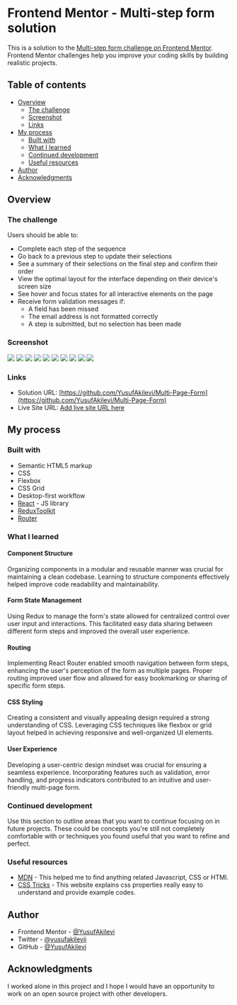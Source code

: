 # Frontend Mentor - Multi-step form solution

This is a solution to the [Multi-step form challenge on Frontend Mentor](https://www.frontendmentor.io/challenges/multistep-form-YVAnSdqQBJ). Frontend Mentor challenges help you improve your coding skills by building realistic projects.

## Table of contents

- [Overview](#overview)
  - [The challenge](#the-challenge)
  - [Screenshot](#screenshot)
  - [Links](#links)
- [My process](#my-process)
  - [Built with](#built-with)
  - [What I learned](#what-i-learned)
  - [Continued development](#continued-development)
  - [Useful resources](#useful-resources)
- [Author](#author)
- [Acknowledgments](#acknowledgments)

## Overview

### The challenge

Users should be able to:

- Complete each step of the sequence
- Go back to a previous step to update their selections
- See a summary of their selections on the final step and confirm their order
- View the optimal layout for the interface depending on their device's screen size
- See hover and focus states for all interactive elements on the page
- Receive form validation messages if:
  - A field has been missed
  - The email address is not formatted correctly
  - A step is submitted, but no selection has been made

### Screenshot

![](./SS/Desktop-personal.png.jpg)
![](./SS/Desktop-plan.png.jpg)
![](./SS/Desktop-addon.png.jpg)
![](./SS/Desktop-checkout.png.jpg)
![](./SS/Desktop-thanks.png.jpg)
![](./SS/Mobile-personal.png.jpg)
![](./SS/Mobile-plan.png.jpg)
![](./SS/Mobile-addon.png.jpg)
![](./SS/Mobile-checkout.png.jpg)
![](./SS/Mobile-thanks.png.jpg)

### Links

- Solution URL: [https://github.com/YusufAkilevi/Multi-Page-Form](https://github.com/YusufAkilevi/Multi-Page-Form)
- Live Site URL: [Add live site URL here](https://your-live-site-url.com)

## My process

### Built with

- Semantic HTML5 markup
- CSS
- Flexbox
- CSS Grid
- Desktop-first workflow
- [React](https://reactjs.org/) - JS library
- [ReduxToolkit](https://redux-toolkit.js.org/tutorials/quick-start)
- [Router](https://reactrouter.com/en/main)

### What I learned

#### Component Structure

Organizing components in a modular and reusable manner was crucial for maintaining a clean codebase. Learning to structure components effectively helped improve code readability and maintainability.

#### Form State Management

Using Redux to manage the form's state allowed for centralized control over user input and interactions. This facilitated easy data sharing between different form steps and improved the overall user experience.

#### Routing

Implementing React Router enabled smooth navigation between form steps, enhancing the user's perception of the form as multiple pages. Proper routing improved user flow and allowed for easy bookmarking or sharing of specific form steps.

#### CSS Styling

Creating a consistent and visually appealing design required a strong understanding of CSS. Leveraging CSS techniques like flexbox or grid layout helped in achieving responsive and well-organized UI elements.

#### User Experience

Developing a user-centric design mindset was crucial for ensuring a seamless experience. Incorporating features such as validation, error handling, and progress indicators contributed to an intuitive and user-friendly multi-page form.

### Continued development

Use this section to outline areas that you want to continue focusing on in future projects. These could be concepts you're still not completely comfortable with or techniques you found useful that you want to refine and perfect.

### Useful resources

- [MDN](https://developer.mozilla.org/en-US/) - This helped me to find anything related Javascript, CSS or HTMl.
- [CSS Tricks](https://css-tricks.com/) - This website explains css properties really easy to understand and provide example codes.

## Author

- Frontend Mentor - [@YusufAkilevi](https://www.frontendmentor.io/profile/YusufAkilevi)
- Twitter - [@yusufakilevii](https://twitter.com/yusufakilevii)
- GitHub - [@YusufAkilevi](https://github.com/YusufAkilevi)

## Acknowledgments

I worked alone in this project and I hope I would have an opportunity to work on an open source project with other developers.

